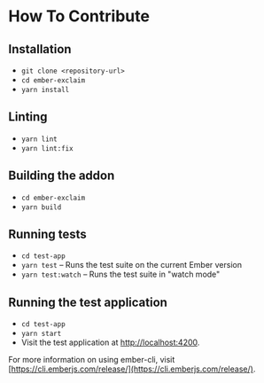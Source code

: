 # How To Contribute

## Installation

- `git clone <repository-url>`
- `cd ember-exclaim`
- `yarn install`

## Linting

- `yarn lint`
- `yarn lint:fix`

## Building the addon

- `cd ember-exclaim`
- `yarn build`

## Running tests

- `cd test-app`
- `yarn test` – Runs the test suite on the current Ember version
- `yarn test:watch` – Runs the test suite in "watch mode"

## Running the test application

- `cd test-app`
- `yarn start`
- Visit the test application at [http://localhost:4200](http://localhost:4200).

For more information on using ember-cli, visit [https://cli.emberjs.com/release/](https://cli.emberjs.com/release/).
